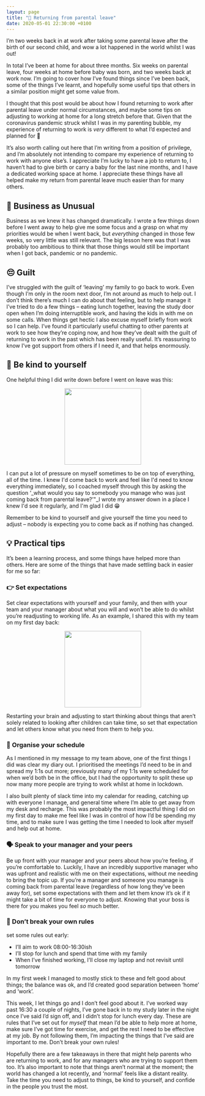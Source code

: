 ```yaml
---
layout: page
title: "🐣 Returning from parental leave"
date: 2020-05-01 22:30:00 +0100
---
```

I’m two weeks back in at work after taking some parental leave after the birth of our second child, and wow a lot happened in the world whilst I was out!

In total I’ve been at home for about three months. Six weeks on parental leave, four weeks at home before baby was born, and two weeks back at work now. I’m going to cover how I’ve found things since I’ve been back, some of the things I’ve learnt, and hopefully some useful tips that others in a similar position might get some value from.

I thought that this post would be about how I found returning to work after parental leave under normal circumstances, and maybe some tips on adjusting to working at home for a long stretch before that. Given that the coronavirus pandemic struck whilst I was in my parenting bubble, my experience of returning to work is _very_ different to what I’d expected and planned for 🦠

It’s also worth calling out here that I’m writing from a position of privilege, and I’m absolutely not intending to compare my experience of returning to work with anyone else’s. I appreciate I’m lucky to have a job to return to, I haven’t had to give birth or carry a baby for the last nine months, and I have a dedicated working space at home. I appreciate these things have all helped make my return from parental leave much easier than for many others.

## 🏢 Business as Unusual

Business as we knew it has changed dramatically. I wrote a few things down before I went away to help give me some focus and a grasp on what my priorities would be when I went back, but _everything_ changed in those few weeks, so very little was still relevant. The big lesson here was that I was probably too ambitious to think that those things would still be important when I got back, pandemic or no pandemic.

## 😔 Guilt

I’ve struggled with the guilt of ‘leaving’ my family to go back to work. Even though I’m only in the room next door, I’m not around as much to help out. I don’t think there’s much I can do about that feeling, but to help manage it I’ve tried to do a few things &#8211; eating lunch together, leaving the study door open when I’m doing interruptible work, and having the kids in with me on some calls. When things get hectic I also excuse myself briefly from work so I can help. I’ve found it particularly useful chatting to other parents at work to see how they’re coping now, and how they’ve dealt with the guilt of returning to work in the past which has been really useful. It’s reassuring to know I’ve got support from others if I need it, and that helps enormously.

## 🤗 Be kind to yourself

One helpful thing I did write down before I went on leave was this:

<p align="center"> 
  <img width="200" height="200" src="https://github.com/lukebriscoe/lukebriscoe.github.io/assets/img/read-when-back.png">
</p>

I can put a lot of pressure on myself sometimes to be on top of everything, all of the time. I knew I'd come back to work and feel like I'd need to know everything immediately, so I coached myself through this by asking the question ‘_what would you say to somebody you manage who was just coming back from parental leave?’"_I wrote my answer down in a place I knew I'd see it regularly, and I'm glad I did 😁

Remember to be kind to yourself and give yourself the time you need to adjust &#8211; nobody is expecting you to come back as if nothing has changed.

## 💡 Practical tips

It’s been a learning process, and some things have helped more than others. Here are some of the things that have made settling back in easier for me so far:

### 👉 Set expectations

Set clear expectations with yourself and your family, and then with your team and your manager about what you will and won’t be able to do whilst you’re readjusting to working life. As an example, I shared this with my team on my first day back:

<p align="center"> 
  <img width="200" height="200" src="https://github.com/lukebriscoe/lukebriscoe.github.io/assets/img/Expectations.jpg">
</p>

Restarting your brain and adjusting to start thinking about things that aren’t solely related to looking after children can take time, so set that expectation and let others know what you need from them to help you.

### 📅 Organise your schedule

As I mentioned in my message to my team above, one of the first things I did was clear my diary out. I prioritised the meetings I’d need to be in and spread my 1:1s out more; previously many of my 1:1s were scheduled for when we’d both be in the office, but I had the opportunity to split these up now many more people are trying to work whilst at home in lockdown.

I also built plenty of slack time into my calendar for reading, catching up with everyone I manage, and general time where I’m able to get away from my desk and recharge. This was probably the most impactful thing I did on my first day to make me feel like I was in control of how I’d be spending my time, and to make sure I was getting the time I needed to look after myself and help out at home.

### 🗣 Speak to your manager and your peers

Be up front with your manager and your peers about how you’re feeling, if you’re comfortable to. Luckily, I have an incredibly supportive manager who was upfront and realistic with me on their expectations, without me needing to bring the topic up. If you’re a manager and someone you manage is coming back from parental leave (regardless of how long they’ve been away for), set some expectations with them and let them know it’s ok if it might take a bit of time for everyone to adjust. Knowing that your boss is there for you makes you feel _so_ much better.

### 🔴 Don’t break your own rules

 set some rules out early:

- I’ll aim to work 08:00-16:30ish
- I’ll stop for lunch and spend that time with my family
- When I’ve finished working, I’ll close my laptop and not revisit until tomorrow

In my first week I managed to mostly stick to these and felt good about things; the balance was ok, and I’d created good separation between ‘home’ and ‘work’.

This week, I let things go and I don’t feel good about it. I’ve worked way past 16:30 a couple of nights, I’ve gone back in to my study later in the night once I’ve said I’d sign off, and I didn’t stop for lunch every day. These are rules that I’ve set out for _myself_ that mean I’d be able to help more at home, make sure I’ve got time for exercise, and get the rest I need to be effective at my job. By not following them, I’m impacting the things that I’ve said are important to me. Don’t break your own rules!

Hopefully there are a few takeaways in there that might help parents who are returning to work, and for any managers who are trying to support them too. It’s also important to note that things aren’t normal at the moment; the world has changed a lot recently, and ‘normal’ feels like a distant reality. Take the time you need to adjust to things, be kind to yourself, and confide in the people you trust the most.

